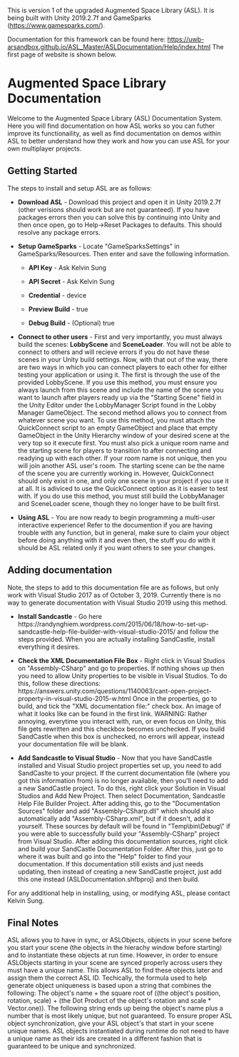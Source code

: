 This is version 1 of the upgraded Augmented Space Library (ASL). It is being built with Unity 2019.2.7f and GameSparks (https://www.gamesparks.com/). 

Documentation for this framework can be found here: https://uwb-arsandbox.github.io/ASL_Master/ASLDocumentation/Help/index.html The first page of website is shown below.

<html>
	<head></head>
	<body>
		<h1>Augmented Space Library Documentation</h1>
		<p>Welcome to the Augmented Space Library (ASL) Documentation System. Here you will find documentation on how ASL works so you can futher improve its functionaility, as well as find documentation on demos within ASL to better understand how they work and how you can use ASL for your own multiplayer projects. </p>
			<h2>Getting Started</h2>
			<p>The steps to install and setup ASL are as follows:
				<ul>				
					<li>
						<p><strong>Download ASL</strong> - Download this project and open it in Unity 2019.2.7f (other verisions should work but are not guaranteed). If you have packages errors then you can solve this by continuing into Unity and then once open, go to Help->Reset Packages to defaults. This should resolve any package errors.</p>
					</li>
					<li>
						<p><strong>Setup GameSparks</strong> - Locate "GameSparksSettings" in GameSparks/Resources. Then enter and save the following information.</p>
					</li>					
						<ul>
							<li>
								<p><strong>API Key</strong> - Ask Kelvin Sung</p>
							</li>
							<li>
								<p><strong>API Secret</strong> - Ask Kelvin Sung</p>
							</li>
							<li>
								<p><strong>Credential</strong> - device</p>
							</li>
							<li>
								<p><strong>Preview Build</strong> - true</p>
							</li>
							<li>
								<p><strong>Debug Build</strong> - (Optional) true</p>
							</li>
						</ul>
					<li>
						<p><strong>Connect to other users</strong> - First and very importantly, you must always build the scenes: <strong>LobbyScene</strong> and <strong>SceneLoader</strong>. You will not be able to connect to others and will recieve errors if you do not have these scenes in your Unity build settings. Now, with that out of the way, there are two ways in which you can connect players to each other for either testing your application or using it. The first is through the use of the provided LobbyScene. If you use this method, you must ensure you always launch from this scene and include the name of the scene you want to launch after players ready up via the "Starting Scene" field in the Unity Editor under the LobbyManager Script found in the Lobby Manager GameObject. The second method allows you to connect from whatever scene you want. To use this method, you must attach the QuickConnect script to an empty GameObject and place that empty GameObject in the Unity Hierarchy window of your desired scene at the very top so it execute first. You must also pick a unique room name and the starting scene for players to transition to after connecting and readying up with each other. If your room name is not unique, then you will join another ASL user's room. The starting scene can be the name of the scene you are currently working in. However, QuickConnect should only exist in one, and only one scene in your project if you use it at all. It is adiviced to use the QuickConnect option as it is easier to test with. If you do use this method, you must still build the LobbyManager and SceneLoader scene, though they no longer have to be built first.</p>
					</li>
					<li>
						<p><strong>Using ASL</strong> - You are now ready to begin programming a multi-user interactive experience! Refer to the documention if you are having trouble with any function, but in general, make sure to claim your object before doing anything with it and even then, the stuff you do with it should be ASL related only if you want others to see your changes.</p>
					</li>
				</ul>
			</p>				
			<h2>Adding documentation</h2>
			<p>Note, the steps to add to this documentation file are as follows, but only work with Visual Studio 2017 as of October 3, 2019. Currently there is no way to generate documentation with Visual Studio 2019 using this method.
				<ul>
					<li>
						<p><strong>Install Sandcastle</strong> -  Go here https://randynghiem.wordpress.com/2015/06/18/how-to-set-up-sandcastle-help-file-builder-with-visual-studio-2015/ and follow the steps provided. When you are actually installing SandCastle, install everything it desires.</p>
					</li>
					<li>
						<p><strong>Check the XML Documentation File Box</strong> - Right click in Visual Studios on "Assembly-CSharp" and go to properties. If nothing shows up then you need to allow Unity properties to be visible in Visual Studios. To do this, follow these directions: https://answers.unity.com/questions/1140063/cant-open-project-property-in-visual-studio-2015-w.html Once in the properties, go to build, and tick the "XML documentation file:" check box. An image of what it looks like can be found in the first link. WARNING: Rather annoying, everytime you interact with, run, or even focus on Unity, this file gets rewritten and this checkbox becomes unchecked. If you build SandCastle when this box is unchecked, no errors will appear, instead your documentation file will be blank.</p>
					</li>
					<li>
						<p><strong>Add Sandcastle to Visual Studio</strong> - Now that you have SandCastle installed and Visual Studio project properties set up, you need to add SandCaslte to your project. If the current documentation file (where you got this information from) is no longer available, then you'll need to add a new SandCastle project. To do this, right click your Solution in Visual Studios and Add New Project. Then select Documentation, Sandcastle Help File Builder Project. After adding this, go to the "Documentation Sources" folder and add "Assembly-CSharp.dll" which should also automatically add "Assembly-CSharp.xml", but if it doesn't, add it yourself. These sources by default will be found in "Temp\bin\Debug\" if you were able to successfully build your "Assembly-CSharp" project from Visual Studio. After adding this documentation sources, right click and build your SandCastle Documentation Folder. After this, just go to where it was built and go into the "Help" folder to find your documentation. If this documentation still exists and just needs updating, then instead of creating a new SandCastle project, just add this one instead (ASLDocumentation.shfbproj) and then build.</p>
					</li>
				</ul>
			</p>
			<p>For any additional help in installing, using, or modifying ASL, please contact Kelvin Sung.</p>		
			<h2>Final Notes</h2>
			<p>ASL allows you to have in sync, or ASLObjects, objects in your scene before you start your scene (the objects in the hierachy window before starting) and to instantiate these objects at run time. However, in order to ensure ASLObjects starting in your scene are synced properly across users they must have a unique name. This allows ASL to find these objects later and assign them the correct ASL ID. Techically, the formula used to help generate object uniqueness is based upon a string that combines the following: The object's name + the square root of ((the object's position, rotation, scale) + (the Dot Product of the object's rotation and scale * Vector.one)). The following string ends up being the object's name plus a number that is most likely unique, but not guaranteed. To ensure proper ASL object synchronization, give your ASL object's that start in your scene unique names. ASL objects instantiated during runtime do not need to have a unique name as their ids are created in a different fashion that is  guaranteed to be unique and synchronized.</p>			
	</body>
</html>